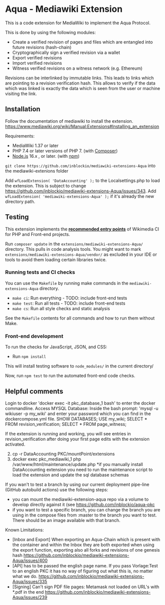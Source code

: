 # Aqua - Mediawiki Extension
This is a code extension for MediaWiki to implement the Aqua Protocol. 

This is done by using the following modules:
* Create a verified revision of pages and files which are entangled into future revisions (hash-chain)
* Cryptographically sign a verified revision via a wallet
* Export verified revisions
* Import verified revisions
* Witness verified revisions on a witness network (e.g. Ethereum)

Revisions can be interlinked by immutable links. This leads to links which are pointing to a revision verification hash. 
This allows to verify if the data which was linked is exactly the data which is seen from the user or machine visiting the link.

## Installation

Follow the documentation of mediawiki to install the extension.
https://www.mediawiki.org/wiki/Manual:Extensions#Installing_an_extension

Requirements:

* MediaWiki 1.37 or later
* PHP 7.4 or later versions of PHP 7. (with [Composer](https://getcomposer.org/))
* [Node.js](https://nodejs.org/en/) 16.x , or later. (with [npm](https://nodejs.org/en/download/package-manager/))

`git clone https://github.com/inblockio/mediawiki-extensions-Aqua` into the mediawiki-extenions folder

Add `wfLoadExtension( 'DataAccounting' );` to the Localsettings.php to load the extension.
This is subject to change https://github.com/inblockio/mediawiki-extensions-Aqua/issues/343.
Add `wfLoadExtension( 'mediawiki-extensions-Aqua' );` if it's already the new directory path.

## Testing

This extension implements the **[recommended entry points](https://www.mediawiki.org/wiki/Continuous_integration/Entry_points)** of Wikimedia CI for PHP and Front-end projects.

Run `composer update` in the `extensions/mediawiki-extensions-Aqua/` directory. This pulls in code analysis tools.
You might want to mark `extensions/mediawiki-extensions-Aqua/vendor/` as excluded in your IDE or tools to avoid
them loading certain libraries twice.

### Running tests and CI checks

You can use the `Makefile` by running make commands in the `mediawiki-extensions-Aqua` directory.

* `make ci`: Run everything - TODO: include front-end tests
* `make test`: Run all tests - TODO: include front-end tests
* `make cs`: Run all style checks and static analysis

See the `Makefile` contents for all commands and how to run them without Make.

### Front-end development

To run the checks for JavaScript, JSON, and CSS:

* Run `npm install`

This will install testing software to `node_modules/` in the current directory/

Now, run `npm test` to run the automated front-end code checks.

## Helpful comments
Login to docker
'docker exec -it pkc_database_1 bash' to enter the docker commandline.
Access MYSQL Database:
Inside the bash prompt: 'mysql -u wikiuser -p my_wiki' and enter your password which you can find in the dockercompose.yml file.
SHOW DATABASES;
USE my_wiki;
SELECT * FROM revision_verification;
SELECT * FROM page_witness;

If the extension is running and working, you will see entries in revision_verification after doing your first page edits with the extension activated.

2. cp -r DataAccounting PKC/mountPoint/extensions
3. docker exec pkc_mediawiki_1 php /var/www/html/maintenance/update.php
*if you manually install DataAccounting extension you need to run the maintenance script to load the extension and update the sql database schemas

If you wan't to test a branch by using our current deployment pipe-line (GitHub autobuild actions) use  the following steps:
* you can mount the mediawiki-extension-aqua repo via a volume to develop directly against it (see https://github.com/inblockio/aqua-pkc
* if you want to test a specific branch, you can change the branch you are using in the compose files from :master to the branch you want to test. There should be an image available with that branch.


Known Limitations:
* [Inbox and Export] When exporting an Aqua-Chain which is present with the container and within the Inbox they are both exported when using the export function, exporting also all forks and revisions of one genesis hash https://github.com/inblockio/mediawiki-extensions-Aqua/issues/400
* [API] has to be passed the english page name. If you pass Vorlage:Test to an english PKC it has no way of figuring out what this is, no matter what we do. https://github.com/inblockio/mediawiki-extensions-Aqua/issues/335
* [Signing] Can't sign PDF file pages: Metamask not loaded on URL's with *.pdf in the end https://github.com/inblockio/mediawiki-extensions-Aqua/issues/239
